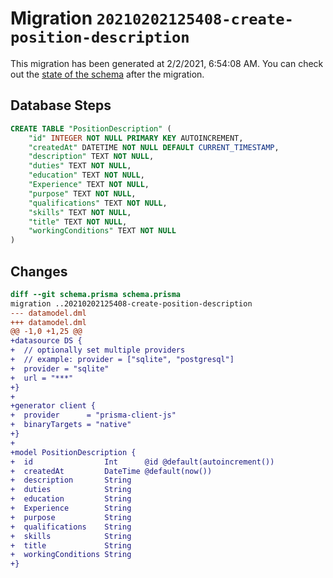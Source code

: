 # Migration `20210202125408-create-position-description`

This migration has been generated at 2/2/2021, 6:54:08 AM.
You can check out the [state of the schema](./schema.prisma) after the migration.

## Database Steps

```sql
CREATE TABLE "PositionDescription" (
    "id" INTEGER NOT NULL PRIMARY KEY AUTOINCREMENT,
    "createdAt" DATETIME NOT NULL DEFAULT CURRENT_TIMESTAMP,
    "description" TEXT NOT NULL,
    "duties" TEXT NOT NULL,
    "education" TEXT NOT NULL,
    "Experience" TEXT NOT NULL,
    "purpose" TEXT NOT NULL,
    "qualifications" TEXT NOT NULL,
    "skills" TEXT NOT NULL,
    "title" TEXT NOT NULL,
    "workingConditions" TEXT NOT NULL
)
```

## Changes

```diff
diff --git schema.prisma schema.prisma
migration ..20210202125408-create-position-description
--- datamodel.dml
+++ datamodel.dml
@@ -1,0 +1,25 @@
+datasource DS {
+  // optionally set multiple providers
+  // example: provider = ["sqlite", "postgresql"]
+  provider = "sqlite"
+  url = "***"
+}
+
+generator client {
+  provider      = "prisma-client-js"
+  binaryTargets = "native"
+}
+
+model PositionDescription {
+  id                Int      @id @default(autoincrement())
+  createdAt         DateTime @default(now())
+  description       String
+  duties            String
+  education         String
+  Experience        String
+  purpose           String
+  qualifications    String
+  skills            String
+  title             String
+  workingConditions String
+}
```


